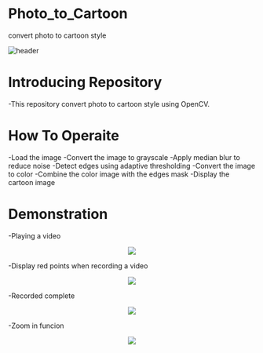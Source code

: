 # Photo_to_Cartoon
convert photo to cartoon style

![header](https://capsule-render.vercel.app/api?type=slice&color=auto&height=250&section=header&text=Photo&nbsp;to&nbsp;Cartoon&fontSize=90)

# Introducing Repository
-This repository convert photo to cartoon style using OpenCV.

# How To Operaite
-Load the image
-Convert the image to grayscale
-Apply median blur to reduce noise
-Detect edges using adaptive thresholding
-Convert the image to color
-Combine the color image with the edges mask
-Display the cartoon image

# Demonstration
-Playing a video<br/>
<p align="center">
  <img src="https://github.com/joyuns/Video_Recorder/assets/90548771/6058364c-a26a-474c-b51c-0789a427952c">
</p>
-Display red points when recording a video<br/>
<p align="center">
  <img src="https://github.com/joyuns/Video_Recorder/assets/90548771/1f29a73e-dfb5-4b76-824b-aeb66328baba">
</p>
-Recorded complete<br/>
<p align="center">
  <img src="https://github.com/joyuns/Video_Recorder/assets/90548771/07b8e6cc-368c-4ade-8a55-29c60aa6ceb2">
</p>
-Zoom in funcion<br/>
<p align="center">
  <img src="https://github.com/joyuns/Video_Recorder/assets/90548771/4f6090bb-6bb9-4a49-8963-5832c4556878">
</p>
